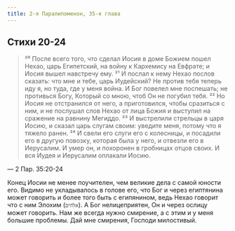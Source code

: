```yaml
---
title: 2-я Паралипоменон, 35-я глава
---
```


## Cтихи 20-24

> ²⁰ После всего того, что сделал Иосия в доме Божием пошел Нехао, царь Египетский, на войну к Кархемису на Евфрате;
> и Иосия вышел навстречу ему.
> ²¹ И послал к нему Нехао послов сказать: что мне и тебе, царь Иудейский? Не против тебя теперь иду я, но туда,
> где у меня война. И Бог повелел мне поспешать; не противься Богу, Который со мною, чтоб Он не погубил тебя.
> ²² Но Иосия не отстранился от него, а приготовился, чтобы сразиться с ним, и не послушал слов Нехао от лица Божия
> и выступил на сражение на равнину Мегиддо.
> ²³ И выстрелили стрельцы в царя Иосию, и сказал царь слугам своим: уведите меня, потому что я тяжело ранен.
> ²⁴ И свели его слуги его с колесницы, и посадили его в другую повозку, которая была у него, и отвезли его в Иерусалим.
> И умер он, и похоронен в гробницах отцов своих. И вся Иудея и Иерусалим оплакали Иосию.

— 2 Пар. 35:20-24

Конец Иосии не менее поучителен, чем великие дела с самой юности его. Видимо не укладывалось в голове его, что Бог и через египтянина
может говорить и более того быть с египянином, ведь Нехао говорит что с ним Элохим&nbsp;(`אלהים`). А Бог нелицеприятен, Он и через ослицу может говорить. Нам же всегда нужно смирение, а с этим и у меня большие проблемы.
Дай мне смирения, Господи милостивый.
